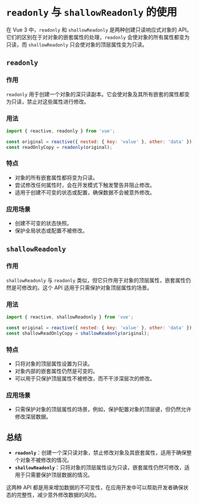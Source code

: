 # `readonly` 与 `shallowReadonly` 的使用

在 Vue 3 中，`readonly` 和 `shallowReadonly` 是两种创建只读响应式对象的 API。它们的区别在于对对象的嵌套属性的处理，`readonly` 会使对象的所有属性都变为只读，而 `shallowReadonly` 只会使对象的顶层属性变为只读。

## `readonly`

### 作用
`readonly` 用于创建一个对象的深只读副本。它会使对象及其所有嵌套的属性都变为只读，禁止对这些属性进行修改。

### 用法

```js
import { reactive, readonly } from 'vue';

const original = reactive({ nested: { key: 'value' }, other: 'data' });
const readOnlyCopy = readonly(original);
```

### 特点
- 对象的所有嵌套属性都将变为只读。
- 尝试修改任何属性时，会在开发模式下触发警告并阻止修改。
- 适用于创建不可变的状态或配置，确保数据不会被意外修改。

### 应用场景
- 创建不可变的状态快照。
- 保护全局状态或配置不被修改。

## `shallowReadonly`

### 作用
`shallowReadonly` 与 `readonly` 类似，但它只作用于对象的顶层属性，嵌套属性仍然是可修改的。这个 API 适用于只需保护对象顶层属性的场景。

### 用法

```js
import { reactive, shallowReadonly } from 'vue';

const original = reactive({ nested: { key: 'value' }, other: 'data' });
const shallowReadOnlyCopy = shallowReadonly(original);
```

### 特点
- 只将对象的顶层属性设置为只读。
- 对象内部的嵌套属性仍然是可变的。
- 可以用于只保护顶层属性不被修改，而不干涉深层次的修改。

### 应用场景
- 只需保护对象的顶层属性的场景，例如，保护配置对象的顶层键，但仍然允许修改深层数据。

## 总结

- **`readonly`**：创建一个深只读对象，禁止修改对象及其嵌套属性，适用于确保整个对象不被修改的情况。
- **`shallowReadonly`**：只将对象的顶层属性设为只读，嵌套属性仍然可修改，适用于只需要保护顶层数据的情况。

这两种 API 都是用来增加数据的不可变性，在应用开发中可以帮助开发者确保状态的完整性，减少意外修改数据的风险。
